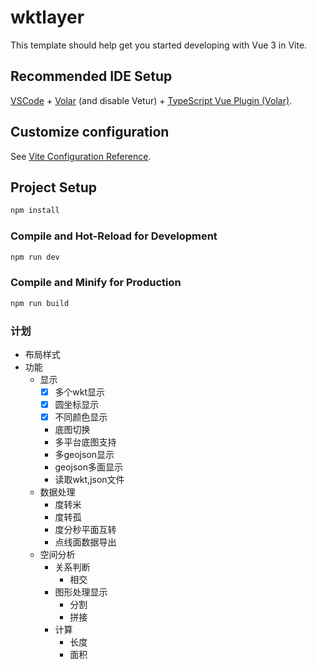 # wktlayer

This template should help get you started developing with Vue 3 in Vite.

## Recommended IDE Setup

[VSCode](https://code.visualstudio.com/) + [Volar](https://marketplace.visualstudio.com/items?itemName=Vue.volar) (and disable Vetur) + [TypeScript Vue Plugin (Volar)](https://marketplace.visualstudio.com/items?itemName=Vue.vscode-typescript-vue-plugin).

## Customize configuration

See [Vite Configuration Reference](https://vitejs.dev/config/).

## Project Setup

```sh
npm install
```

### Compile and Hot-Reload for Development

```sh
npm run dev
```

### Compile and Minify for Production

```sh
npm run build
```

### 计划
- 布局样式 
- 功能
  - 显示
    - [x] 多个wkt显示
    - [x] 圆坐标显示
    - [x] 不同颜色显示
    - 底图切换
    - 多平台底图支持
    - 多geojson显示
    - geojson多面显示
    - 读取wkt,json文件
  - 数据处理
    - 度转米
    - 度转孤
    - 度分秒平面互转
    - 点线面数据导出
  - 空间分析
    - 关系判断
      - 相交
    - 图形处理显示
      - 分割
      - 拼接
    - 计算
      - 长度
      - 面积
